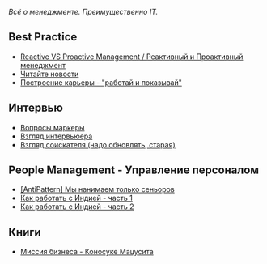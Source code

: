_Всё о менеджменте. Преимущественно IT._

## Best Practice
- [Reactive VS Proactive Management / Реактивный и Проактивный менеджмент](https://t.me/notesoncuffs/15)
- [Читайте новости](https://t.me/notesoncuffs/17)
- [Построение карьеры - "работай и показывай"](https://t.me/notesoncuffs/20)

## Интервью
- [Вопросы маркеры](https://t.me/notesoncuffs/13)
- [Взгляд интервьюера](https://habr.com/ru/post/437386/)
- [Взгляд соискателя (надо обновлять, старая)](https://habr.com/ru/post/106832/)

## People Management - Управление персоналом
- [[AntiPattern] Мы нанимаем только сеньоров](https://t.me/notesoncuffs/6)
- [Как работать с Индией - часть 1](https://t.me/notesoncuffs/9)
- [Как работать с Индией - часть 2](https://t.me/notesoncuffs/11)

## Книги
- [Миссия бизнеса - Коносуке Мацусита](https://t.me/notesoncuffs/8)
